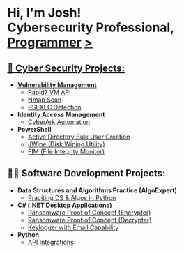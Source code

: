 <h1>Hi, I'm Josh! <br/>Cybersecurity Professional</a>,<a href="https://www.linkedin.com/in/joshmena/"</a> Programmer</a> <a href="https://github.com/joshmena">></h1>

<h2>🔐 Cyber Security Projects:</h2>

- <b>Vulnerability Management</b>
  - [Rapid7 VM API](https://github.com/joshmena/Vulnerability-Management)
  - [Nmap Scan](https://github.com/joshmena/Network-Scan)
  - [PSEXEC Detection](https://github.com/joshmena/PSExec)
- <b>Identity Access Management</b>
  - [CyberArk Automation](https://github.com/joshmena/CyberArk)
- <b>PowerShell</b>
  - [Active Directory Bulk User Creation](https://github.com/joshmena/AD_PS)
  - [JWipe (Disk Wiping Utility)](https://github.com/joshmena/Jwipe.ps)
  - [FIM (File Integrity Monitor)](https://github.com/joshmena/PowerShell-Integrity-FIM)
 
<h2>👨‍💻 Software Development Projects:</h2>

- <b>Data Structures and Algorithms Practice (AlgoExpert)</b>
  - [Praciting DS & Algos in Python](https://github.com/joshmena/Algorithms-Practice) 
- <b>C# (.NET Desktop Applications)</b>
  - [Ransomware Proof of Concept (Encrypter)](https://github.com/joshmena/EncrypterPOC)
  - [Ransomware Proof of Concept (Decrypter)](https://github.com/joshmena/DecrypterPOC)
  - [Keylogger with Email Capability](https://github.com/joshmena/Key-Logger-With-Email)
- <b>Python</b>
  - [API Integrations](https://github.com/joshmena/Python)


[twitter]: https://twitter.com/joshmena
[linkedin]: https://linkedin.com/in/joshmena

<!--

Here are some ideas to get you started:

- 🔭 I’m currently working on ...
- 🌱 I’m currently learning ...
- 👯 I’m looking to collaborate on ...
- 🤔 I’m looking for help with ...
- 💬 Ask me about ...
- 📫 How to reach me: ...
- 😄 Pronouns: ...
- ⚡ Fun fact: ...
-->
